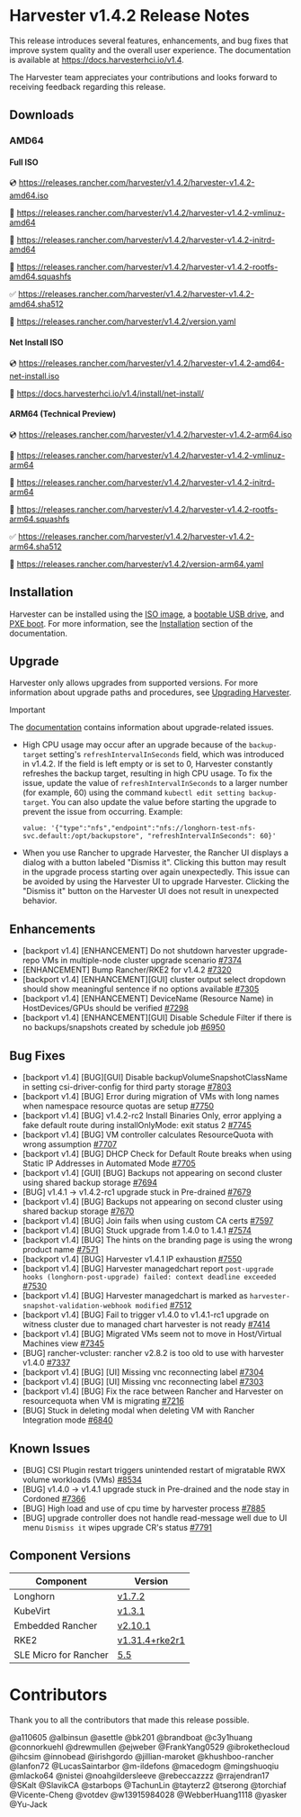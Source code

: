 # Harvester v1.4.2 Release Notes

This release introduces several features, enhancements, and bug fixes that improve system quality and the overall user experience. The documentation is available at https://docs.harvesterhci.io/v1.4.

The Harvester team appreciates your contributions and looks forward to receiving feedback regarding this release.

## Downloads

### AMD64

#### Full ISO

:cd: https://releases.rancher.com/harvester/v1.4.2/harvester-v1.4.2-amd64.iso

:file_folder: https://releases.rancher.com/harvester/v1.4.2/harvester-v1.4.2-vmlinuz-amd64

:file_folder: https://releases.rancher.com/harvester/v1.4.2/harvester-v1.4.2-initrd-amd64

:file_folder: https://releases.rancher.com/harvester/v1.4.2/harvester-v1.4.2-rootfs-amd64.squashfs

:white_check_mark: https://releases.rancher.com/harvester/v1.4.2/harvester-v1.4.2-amd64.sha512

:memo: https://releases.rancher.com/harvester/v1.4.2/version.yaml


#### Net Install ISO

:cd: https://releases.rancher.com/harvester/v1.4.2/harvester-v1.4.2-amd64-net-install.iso

:memo: https://docs.harvesterhci.io/v1.4/install/net-install/


#### ARM64 (Technical Preview)

:cd: https://releases.rancher.com/harvester/v1.4.2/harvester-v1.4.2-arm64.iso

:file_folder: https://releases.rancher.com/harvester/v1.4.2/harvester-v1.4.2-vmlinuz-arm64

:file_folder: https://releases.rancher.com/harvester/v1.4.2/harvester-v1.4.2-initrd-arm64

:file_folder: https://releases.rancher.com/harvester/v1.4.2/harvester-v1.4.2-rootfs-arm64.squashfs

:white_check_mark: https://releases.rancher.com/harvester/v1.4.2/harvester-v1.4.2-arm64.sha512

:memo: https://releases.rancher.com/harvester/v1.4.2/version-arm64.yaml



## Installation

Harvester can be installed using the [ISO image](https://docs.harvesterhci.io/v1.4/install/index), a [bootable USB drive](https://docs.harvesterhci.io/v1.4/install/usb-install), and [PXE boot](https://docs.harvesterhci.io/v1.4/install/pxe-boot-install). For more information, see the [Installation](https://docs.harvesterhci.io/v1.4/install/requirements) section of the documentation.


## Upgrade

Harvester only allows upgrades from supported versions. For more information about upgrade paths and procedures, see [Upgrading Harvester](https://docs.harvesterhci.io/v1.4/upgrade/index).

> [!IMPORTANT]
>
> The [documentation](https://docs.harvesterhci.io/v1.4/upgrade/v1-4-1-to-v1-4-2) contains information about upgrade-related issues.
> 
> - High CPU usage may occur after an upgrade because of the `backup-target` setting's `refreshIntervalInSeconds` field, which was introduced in v1.4.2. If the field is left empty or is set to 0, Harvester constantly refreshes the backup target, resulting in high CPU usage.
> To fix the issue, update the value of `refreshIntervalInSeconds` to a larger number (for example, 60) using the command `kubectl edit setting backup-target`. You can also update the value before starting the upgrade to prevent the issue from occurring.
>   Example:
>   ```
>   value: '{"type":"nfs","endpoint":"nfs://longhorn-test-nfs-svc.default:/opt/backupstore", "refreshIntervalInSeconds": 60}'
>   ```
>
> - When you use Rancher to upgrade Harvester, the Rancher UI displays a dialog with a button labeled "Dismiss it". Clicking this button may result in the upgrade process starting over again unexpectedly. This issue can be avoided by using the Harvester UI to upgrade Harvester. Clicking the "Dismiss it" button on the Harvester UI does not result in unexpected behavior.


## Enhancements


- [backport v1.4] [ENHANCEMENT] Do not shutdown harvester upgrade-repo VMs in multiple-node cluster upgrade scenario [#7374](https://github.com/harvester/harvester/issues/7374)
- [ENHANCEMENT] Bump Rancher/RKE2 for v1.4.2 [#7320](https://github.com/harvester/harvester/issues/7320)
- [backport v1.4] [ENHANCEMENT][GUI] cluster output select dropdown should show meaningful sentence if no options available [#7305](https://github.com/harvester/harvester/issues/7305)
- [backport v1.4] [ENHANCEMENT] DeviceName (Resource Name) in HostDevices/GPUs should be verified [#7298](https://github.com/harvester/harvester/issues/7298)
- [backport v1.4] [ENHANCEMENT][GUI] Disable Schedule Filter if there is no backups/snapshots created by schedule job [#6950](https://github.com/harvester/harvester/issues/6950)


## Bug Fixes


- [backport v1.4] [BUG][GUI] Disable backupVolumeSnapshotClassName in setting csi-driver-config for third party storage [#7803](https://github.com/harvester/harvester/issues/7803)
- [backport v1.4] [BUG] Error during migration of VMs with long names when namespace resource quotas are setup [#7750](https://github.com/harvester/harvester/issues/7750)
- [backport v1.4] [BUG] v1.4.2-rc2 Install Binaries Only, error applying a fake default route during installOnlyMode: exit status 2 [#7745](https://github.com/harvester/harvester/issues/7745)
- [backport v1.4] [BUG] VM controller calculates ResourceQuota with wrong assumption [#7707](https://github.com/harvester/harvester/issues/7707)
- [backport v1.4] [BUG] DHCP Check for Default Route breaks when using Static IP Addresses in Automated Mode [#7705](https://github.com/harvester/harvester/issues/7705)
- [backport v1.4] [GUI] [BUG] Backups not appearing on second cluster using shared backup storage [#7694](https://github.com/harvester/harvester/issues/7694)
- [BUG] v1.4.1 -> v1.4.2-rc1 upgrade stuck in Pre-drained [#7679](https://github.com/harvester/harvester/issues/7679)
- [backport v1.4] [BUG] Backups not appearing on second cluster using shared backup storage [#7670](https://github.com/harvester/harvester/issues/7670)
- [backport v1.4] [BUG] Join fails when using custom CA certs [#7597](https://github.com/harvester/harvester/issues/7597)
- [backport v1.4] [BUG] Stuck upgrade from 1.4.0 to 1.4.1 [#7574](https://github.com/harvester/harvester/issues/7574)
- [backport v1.4] [BUG] The hints on the branding page is using the wrong product name [#7571](https://github.com/harvester/harvester/issues/7571)
- [backport v1.4] [BUG] Harvester v1.4.1 IP exhaustion [#7550](https://github.com/harvester/harvester/issues/7550)
- [backport v1.4] [BUG] Harvester managedchart report `post-upgrade hooks (longhorn-post-upgrade) failed: context deadline exceeded` [#7530](https://github.com/harvester/harvester/issues/7530)
- [backport v1.4] [BUG] Harvester managedchart is marked as `harvester-snapshot-validation-webhook modified` [#7512](https://github.com/harvester/harvester/issues/7512)
- [backport v1.4] [BUG] Fail to trigger v1.4.0 to v1.4.1-rc1 upgrade on witness cluster due to managed chart harvester is not ready [#7414](https://github.com/harvester/harvester/issues/7414)
- [backport v1.4] [BUG] Migrated VMs seem not to move in Host/Virtual Machines view [#7345](https://github.com/harvester/harvester/issues/7345)
- [BUG] rancher-vcluster: rancher v2.8.2 is too old to use with harvester v1.4.0 [#7337](https://github.com/harvester/harvester/issues/7337)
- [backport v1.4] [BUG] [UI] Missing vnc reconnecting label [#7304](https://github.com/harvester/harvester/issues/7304)
- [backport v1.4] [BUG] [UI] Missing vnc reconnecting label [#7303](https://github.com/harvester/harvester/issues/7303)
- [backport v1.4] [BUG] Fix the race between Rancher and Harvester on resourcequota when VM is migrating [#7216](https://github.com/harvester/harvester/issues/7216)
-  [BUG] Stuck in deleting modal when deleting VM with Rancher Integration mode [#6840](https://github.com/harvester/harvester/issues/6840)


## Known Issues

- [BUG] CSI Plugin restart triggers unintended restart of migratable RWX volume workloads (VMs) [#8534](https://github.com/harvester/harvester/issues/8534)
- [BUG] v1.4.0 -> v1.4.1 upgrade stuck in Pre-drained and the node stay in Cordoned [#7366](https://github.com/harvester/harvester/issues/7366)
- [BUG] High load and use of cpu time by harvester process [#7885](https://github.com/harvester/harvester/issues/7885)
- [BUG] upgrade controller does not handle read-message well due to UI menu `Dismiss it` wipes upgrade CR's status [#7791](https://github.com/harvester/harvester/issues/7791)

## Component Versions

| Component | Version |
| --- | --- |
| Longhorn | [v1.7.2](https://github.com/longhorn/longhorn/releases/tag/v1.7.2) |
| KubeVirt | [v1.3.1](https://github.com/kubevirt/kubevirt/releases/tag/v1.3.1) |
| Embedded Rancher | [v2.10.1](https://github.com/rancher/rancher/releases/tag/v2.10.1) |
| RKE2 | [v1.31.4+rke2r1](https://github.com/rancher/rke2/releases/tag/v1.31.4%2Brke2r1) |
| SLE Micro for Rancher | [5.5](https://github.com/harvester/os2/releases/tag/v1.4-20250311)|

# Contributors

Thank you to all the contributors that made this release possible.

@a110605
@albinsun
@asettle
@bk201
@brandboat
@c3y1huang
@connorkuehl
@drewmullen
@ejweber
@FrankYang0529
@ibrokethecloud
@ihcsim
@innobead
@irishgordo
@jillian-maroket
@khushboo-rancher
@lanfon72
@LucasSaintarbor
@m-ildefons
@macedogm
@mingshuoqiu
@mlacko64
@nistei
@noahgildersleeve
@rebeccazzzz
@rrajendran17
@SKalt
@SlavikCA
@starbops
@TachunLin
@tayterz2
@tserong
@torchiaf
@Vicente-Cheng
@votdev
@w13915984028
@WebberHuang1118
@yasker
@Yu-Jack

